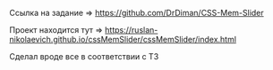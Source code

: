 Ссылка на задание => https://github.com/DrDiman/CSS-Mem-Slider

Проект находится тут => 
https://ruslan-nikolaevich.github.io/cssMemSlider/cssMemSlider/index.html

Сделал вроде все в соответствии с ТЗ


